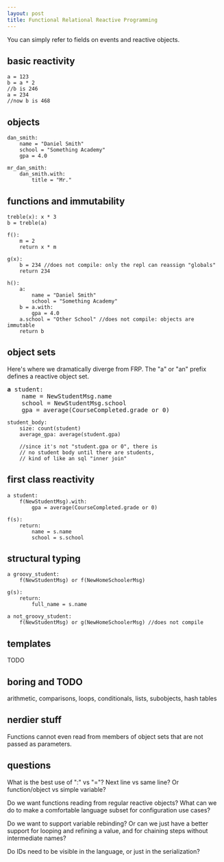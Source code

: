 ```yaml
---
layout: post
title: Functional Relational Reactive Programming
---
```

You can simply refer to fields on events and reactive objects.

## basic reactivity
    a = 123
    b = a * 2
    //b is 246
    a = 234
    //now b is 468

## objects
    dan_smith:
        name = "Daniel Smith"
        school = "Something Academy"
        gpa = 4.0

    mr_dan_smith:
        dan_smith.with:
            title = "Mr."

## functions and immutability
    treble(x): x * 3
    b = treble(a)

    f():
        m = 2
        return x * m

    g(x):
        b = 234 //does not compile: only the repl can reassign "globals"
        return 234

    h():
        a:
            name = "Daniel Smith"
            school = "Something Academy"
        b = a.with:
            gpa = 4.0
        a.school = "Other School" //does not compile: objects are immutable
        return b

## object sets
Here's where we dramatically diverge from FRP. The "a" or "an" prefix defines a reactive object set.
<pre>
<b>a</b> student:
    name = NewStudentMsg.name
    school = NewStudentMsg.school
    gpa = average(CourseCompleted.grade or 0)
</pre>

    student_body:
        size: count(student)
        average_gpa: average(student.gpa)

        //since it's not "student.gpa or 0", there is
        // no student body until there are students,
        // kind of like an sql "inner join"
    

## first class reactivity
    a student:
        f(NewStudentMsg).with:
            gpa = average(CourseCompleted.grade or 0)

    f(s):
        return:
            name = s.name
            school = s.school

## structural typing

    a groovy_student:
        f(NewStudentMsg) or f(NewHomeSchoolerMsg)

    g(s):
        return:
            full_name = s.name

    a not_groovy_student:
        f(NewStudentMsg) or g(NewHomeSchoolerMsg) //does not compile

## templates

TODO

## boring and TODO

arithmetic, comparisons, loops, conditionals, lists, subobjects, hash tables

## nerdier stuff

Functions cannot even read from members of object sets that are not passed as parameters.

## questions

What is the best use of ":" vs "="? Next line vs same line? Or function/object vs simple variable?

Do we want functions reading from regular reactive objects? What can we do to make a comfortable language subset for configuration use cases?

Do we want to support variable rebinding? Or can we just have a better support for looping and refining a value, and for chaining steps without intermediate names?

Do IDs need to be visible in the language, or just in the serialization?